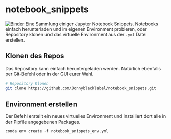 # notebook_snippets
[![Binder](https://mybinder.org/badge_logo.svg)](https://mybinder.org/v2/gh/Jonnyblacklabel/notebook_snippets/master)
Eine Sammlung einiger Jupyter Notebook Snippets.
Notebooks einfach herunterladen und im eigenen Environment probieren, oder Repository klonen und das virtuelle Environment aus der `.yml` Datei erstellen.

## Klonen des Repos
Das Repository kann einfach heruntergeladen werden. Natürlich ebenfalls per Git-Befehl oder in der GUI eurer Wahl.
```bash
# Repository Klonen
git clone https://github.com/Jonnyblacklabel/notebook_snippets.git
```

## Environment erstellen
Der Befehl erstellt ein neues virtuelles Environment und installiert dort alle in der Pipfile angegebenen Packages.
```python
conda env create -f notebook_snippets_env.yml
```